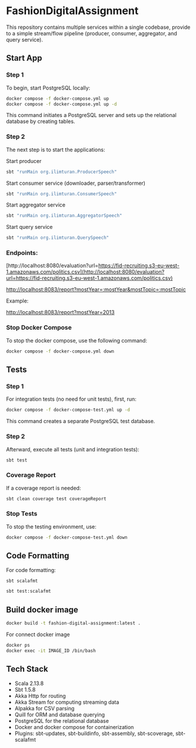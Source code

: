 # FashionDigitalAssignment

This repository contains multiple services within a single codebase,
provide to a simple stream/flow pipeline (producer, consumer, aggregator, and query service).

## Start App

### Step 1

To begin, start PostgreSQL locally:

```bash
docker compose -f docker-compose.yml up
docker compose -f docker-compose.yml up -d
```

This command initiates a PostgreSQL server and sets up the relational database by creating tables.

### Step 2

The next step is to start the applications:

Start producer

```bash
sbt "runMain org.ilimturan.ProducerSpeech"
```

Start consumer service (downloader, parser/transformer)
```bash
sbt "runMain org.ilimturan.ConsumerSpeech"
```

Start aggregator service
```bash
sbt "runMain org.ilimturan.AggregatorSpeech"
```

Start query service
```bash
sbt "runMain org.ilimturan.QuerySpeech"
```

### Endpoints:

[http://localhost:8080/evaluation?url=https://fid-recruiting.s3-eu-west-1.amazonaws.com/politics.csv](http://localhost:8080/evaluation?url=https://fid-recruiting.s3-eu-west-1.amazonaws.com/politics.csv)

[http://localhost:8083/report?mostYear=:mostYear&mostTopic=:mostTopic](http://localhost:8083/report?mostYear=:mostYear&mostTopic=:mostTopic)

Example:

[http://localhost:8083/report?mostYear=2013](http://localhost:8083/report?mostYear=2013)


### Stop Docker Compose

To stop the docker compose, use the following command:

```bash
docker compose -f docker-compose.yml down
```

## Tests

### Step 1

For integration tests (no need for unit tests), first, run:

```bash
docker compose -f docker-compose-test.yml up -d
```

This command creates a separate PostgreSQL test database.

### Step 2

Afterward, execute all tests (unit and integration tests):

```bash
sbt test
```

### Coverage Report

If a coverage report is needed:

```bash
sbt clean coverage test coverageReport
```

### Stop Tests

To stop the testing environment, use:

```bash
docker compose -f docker-compose-test.yml down
```

## Code Formatting

For code formatting:

```bash
sbt scalafmt
```

```bash
sbt test:scalafmt
```

## Build docker image
```bash
docker build -t fashion-digital-assignment:latest .
```

For connect docker image
```bash
docker ps
docker exec -it IMAGE_ID /bin/bash
```


## Tech Stack

- Scala 2.13.8
- Sbt 1.5.8
- Akka Http for routing
- Akka Stream for computing streaming data
- Alpakka for CSV parsing
- Quill for ORM and database querying
- PostgreSQL for the relational database
- Docker and docker compose for containerization
- Plugins: sbt-updates, sbt-buildinfo, sbt-assembly, sbt-scoverage, sbt-scalafmt
